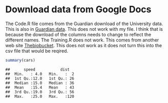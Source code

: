 Download data from Google Docs  
========================================================
The Code.R file comes from the Guardian download of the University data.  This is also in [Guardian data](http://blog.ouseful.info/2013/06/20/datagrabbing-commonly-formatted-sheets-from-a-google-spreadsheet-guardian-2014-university-guide-data/).  This does not work with my file.  I think that is because the download of the columns needs to change to reflect the different names.  The Training.R does not work. This comes from another web site [Thebiobucket](http://thebiobucket.blogspot.co.uk/2013/04/download-file-from-google-drivedocs.html).  This does not work as it does not turn this into the csv file that would be reqired. 


```r
summary(cars)
```

```
##      speed           dist    
##  Min.   : 4.0   Min.   :  2  
##  1st Qu.:12.0   1st Qu.: 26  
##  Median :15.0   Median : 36  
##  Mean   :15.4   Mean   : 43  
##  3rd Qu.:19.0   3rd Qu.: 56  
##  Max.   :25.0   Max.   :120
```

